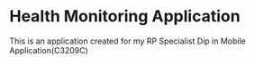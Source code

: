 # Health Monitoring Application

This is an application created for my RP Specialist Dip in Mobile Application(C3209C) 